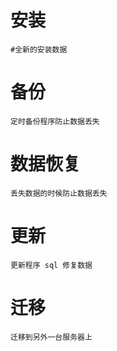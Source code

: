 # 安装
    #全新的安装数据
# 备份
    定时备份程序防止数据丢失
# 数据恢复
    丢失数据的时候防止数据丢失
# 更新
    更新程序 sql 修复数据
# 迁移
    迁移到另外一台服务器上